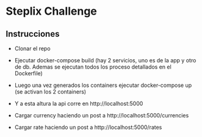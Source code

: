 # Steplix Challenge

## Instrucciones

- Clonar el repo

- Ejecutar docker-compose build (hay 2 servicios, uno es de la app y otro de db. Ademas se ejecutan todos los proceso detallados en el Dockerfile)

- Luego una vez generados los containers ejecutar docker-compose up (se activan los 2 containers)

- Y a esta altura la api corre en http://localhost:5000

- Cargar currency haciendo un post a http://localhost:5000/currencies

- Cargar rate haciendo un post a http://localhost:5000/rates

